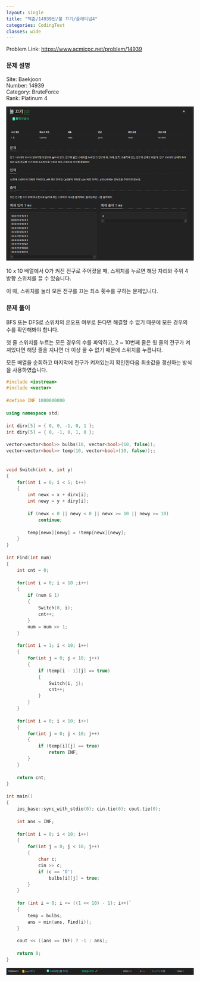 ```yaml
---
layout: single
title: "백준/14939번/불 끄기/플래티넘4"
categories: CodingTest
classes: wide
---
```


Problem Link: <https://www.acmicpc.net/problem/14939>

### 문제 설명

Site: Baekjoon   
Number: 14939   
Category: BruteForce   
Rank: Platinum 4

![](/assets/images/CodingTest/백준14939번문제.PNG)

10 x 10 배열에서 O가 켜진 전구로 주어졌을 때, 스위치를 누르면 해당 자리와 주위 4 방향 스위치를 끌 수 있습니다.

이 때, 스위치를 눌러 모든 전구를 끄는 최소 횟수를 구하는 문제입니다.

### 문제 풀이

BFS 또는 DFS로 스위치의 온오프 여부로 돈다면 해결할 수 없기 때문에 모든 경우의 수를 확인해봐야 합니다.

첫 줄 스위치를 누르는 모든 경우의 수를 파악하고, 2 ~ 10번째 줄은 윗 줄의 전구가 켜져있다면 해당 줄을 지나면 더 이상 끌 수 없기 때문에 스위치를 누릅니다.

모든 배열을 순회하고 마지막에 전구가 켜져있는지 확인한다음 최솟값을 갱신하는 방식을 사용하였습니다.

```cpp
#include <iostream>
#include <vector>

#define INF 1000000000

using namespace std;

int dirx[5] = { 0, 0, -1, 0, 1 };
int diry[5] = { 0, -1, 0, 1, 0 };

vector<vector<bool>> bulbs(10, vector<bool>(10, false));
vector<vector<bool>> temp(10, vector<bool>(10, false));;


void Switch(int x, int y)
{
    for(int i = 0; i < 5; i++)
    {
        int newx = x + dirx[i];
        int newy = y + diry[i];

        if (newx < 0 || newy < 0 || newx >= 10 || newy >= 10)
            continue;

        temp[newx][newy] = !temp[newx][newy];
    }
}

int Find(int num)
{
    int cnt = 0;

	for(int i = 0; i < 10 ;i++)
	{
        if (num & 1)
        {
            Switch(0, i);
            cnt++;
        }
        num = num >> 1;
	}

    for(int i = 1; i < 10; i++)
    {
	    for(int j = 0; j < 10; j++)
	    {
            if (temp[i - 1][j] == true)
            {
                Switch(i, j);
                cnt++;
            }
	    }
    }

    for(int i = 0; i < 10; i++)
    {
	    for(int j = 0; j < 10; j++)
	    {
            if (temp[i][j] == true)
                return INF;
	    }
    }

    return cnt;
}

int main()
{
    ios_base::sync_with_stdio(0); cin.tie(0); cout.tie(0);

    int ans = INF;

    for(int i = 0; i < 10; i++)
    {
	    for(int j = 0; j < 10; j++)
	    {
            char c;
            cin >> c;
            if (c == 'O')
                bulbs[i][j] = true;
	    }
    }

    for (int i = 0; i <= ((1 << 10) - 1); i++)`
	{
        temp = bulbs;
        ans = min(ans, Find(i));
	}

    cout << ((ans == INF) ? -1 : ans);

    return 0;
}
```

![](/assets/images/CodingTest/백준14939번.PNG)
